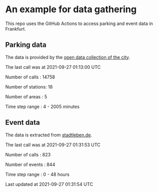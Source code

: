# An example for data gathering

This repo uses the GitHub Actions to access parking and event data in Frankfurt.

## Parking data
The data is provided by the [open data collection of the city](https://www.offenedaten.frankfurt.de/).

The last call was at 2021-09-27 01:13:00 UTC

Number of calls   : 14758

Number of stations:    18

Number of areas   :     5

Time step range   :     4 -  2005 minutes


## Event data
The data is extracted from [stadtleben.de](https://stadtleben.de/frankfurt/).

The last call was at 2021-09-27 01:31:53 UTC

Number of calls   : 823

Number of events  : 844

Time step range   :   0 -  48 hours


Last updated at 2021-09-27 01:31:54 UTC
